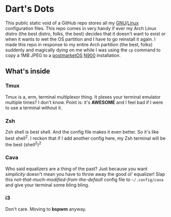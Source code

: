 # Dart's Dots
This public static void of a GitHub repo stores all my [GNU](https://en.wikipedia.org/wiki/Richard_Stallman)/[Linux](https://en.wikipedia.org/wiki/Linus_Sebastian) configuration files. This repo comes in very handy if ever my Arch Linux distro (the best distro, folks, the best) decides that it doesn't want to exist or when it wants to wet the OS partition and I have to go reinstall it again. I made this repo in response to my entire Arch partition (the best, folks) suddenly and magically dying on me while I was using the `cp` command to copy a 1MB JPEG to a [postmarketOS](https://postmarketos.org/) [N900](https://wiki.postmarketos.org/wiki/Nokia_N900) installation.

## What's inside

### Tmux
Tmux is a, erm, terminal multiplexor thing. It plexes your terminal emulator multiple times? I don't know. Point is: it's **AWESOME** and I feel bad if I were to use a terminal without it.

### Zsh
Zsh shell is best shell. And the config file makes it even better. So it's like best shell<sup>2</sup>. I reckon that if I add another config here, my Zsh terminal will be the best (shell<sup>2</sup>)<sup>2</sup>

### Cava
Who said equalizers are a thing of the past? Just because you want *simplicity* doesn't mean you have to throw away the good ol' equalizer! Slap this *not-that-much-modified-from-the-default* config file to `~/.config/cava` and give your terminal some bling bling.

### i3
Don't care. Moving to **bspwm** anyway.
